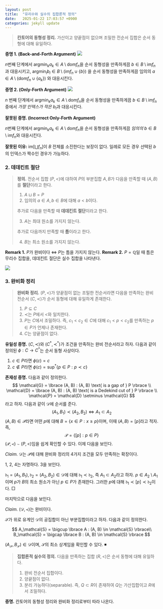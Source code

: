 ```yaml
---
layout: post
title:  "유리수와 실수의 집합론적 정의"
date:   2025-01-22 17:03:57 +0900
categories: jekyll update
---
```


> **칸토어의 동형성 정리.** 가산이고 양끝점이 없으며 조밀한 전순서 집합은 순서 동형에 대해 유일하다.

**증명 1. (Back-and-Forth Argument)**
![](https://velog.velcdn.com/images/dimenerno/post/888ce5aa-5181-425a-98ca-91db8396e86a/image.png)

$n$번째 단계에서 $\mathrm{argmin}_k a_k \in A \setminus \mathrm{dom} f_n$을 순서 동형성을 만족하게끔 $b \in B  \setminus \mathrm{im} f_n$과 대응시키고, $\mathrm{argmin}_{l}b_l \in B \setminus (\mathrm{im} f_n \cup \lbrace  b \rbrace)$
을 순서 동형성을 만족하게끔 임의의 
$a \in A \setminus (\mathrm{dom}f_n \cup \lbrace a_k\rbrace)$
와 대응시킨다.

**증명 2. (Only-Forth Argument)**
![](https://velog.velcdn.com/images/dimenerno/post/1ecaf995-ba92-4708-8d0b-fb81f7c2aad1/image.png)

$n$ 번째 단계에서 $\mathrm{argmin}_k a_k \in A \setminus \mathrm{dom} f_n$을 순서 동형성을 만족하게끔 $b \in B \setminus  \mathrm{im}f_n$ 중에서 *가장 인덱스가 작은* $b_l$과 대응시킨다.

**잘못된 증명. (Incorrect Only-Forth Argument)**

$n$번째 단계에서 $\mathrm{argmin}_k a_k \in A \setminus \mathrm{dom} f_n$을 순서 동형성을 만족하게끔 *임의의* $b \in B \setminus  \mathrm{im}f_n$와 대응시킨다.

**잘못된 이유:** $\mathrm{im} \left[ \bigcup f_n \right]$이 $B$ 전체를 소진한다는 보장이 없다. 일례로 모든 경우 선택된 $b$의 인덱스가 짝수인 경우가 가능하다.

### 2. 데데킨트 절단

> **정의.** 전순서 집합 $(P, <)$에 대하여 $P$의 부분집합 $A, B$가 다음을 만족할 때 $(A, B)$를 **절단**이라고 한다.
>
> 1. $A \sqcup B = P$
> 2. 임의의 $a \in A, b \in B$에 대해 $a < b$이다.
>
> 추가로 다음을 만족할 때 **데데킨트 절단**이라고 한다.
>
> 3. $A$는 최대 원소를 가지지 않는다.
>
> 추가로 다음까지 만족할 때 **틈**이라고 한다.
>
> 4. $B$는 최소 원소를 가지지 않는다.

**Remark 1.** $P$가 완비이다 ⇔ $P$는 틈을 가지지 않는다.
**Remark 2.** $P = \mathbb{Q}$일 때 틈은 무리수 집합을, 데데킨트 절단은 실수 집합을 나타낸다.

![](https://velog.velcdn.com/images/dimenerno/post/9620e89e-2363-4d11-865a-7ecb11ea26d9/image.png)

### 3. 완비화 정리

> **완비화 정리.** $(P, <)$가 양끝점이 없는 조밀한 전순서라면 다음을 만족하는 완비 전순서 $(C, \prec)$가 순서 동형에 대해 유일하게 존재한다.
>
> 1. $P \subseteq C$
> 2. $\prec$는 $P$에서 $<$와 일치한다.
> 3. $P$는 $C$에서 조밀하다. 즉, $c_1 < c_2 \in C$에 대해 $c_1 < p < c_2$를 만족하는 $p \in P$가 언제나 존재한다.
> 4. $C$는 양끝점이 없다.

**유일성 증명.**
$(C, \prec)$와 $(C^\ast, \prec^\ast)$가 조건을 만족하는 완비 전순서라고 하자. 다음과 같이 정의된 $\phi: C → C^\ast$는 순서 동형 사상이다.

1. $c \in P$라면 $\phi(c)=c$
2. $c \notin P$라면 $\phi(c) = \sup^\ast  \lbrace  p \in P : p \prec c \rbrace$

**존재성 증명.**
다음과 같이 정의한다.
$$
\mathcal{G} = \lbrace  (A, B) : (A, B) \text{ is a gap of } P \rbrace \\
\mathcal{D} = \lbrace  (A, B) : (A, B) \text{ is a Dedekind cut of } P \rbrace \\
\mathcal{P} = \mathcal{D} \setminus \mathcal{G}
$$
라고 하자. 다음과 같이 $\mathcal{D}$에 순서를 준다.
$$
(A_1, B_1) \prec (A_2, B_2) \iff A_1 \subset A_2
$$
$(A, B) \in \mathcal{P}$라면 어떤 $p$에 대해 $B = \lbrace  x \in P : x \geq p  \rbrace$이며, 이때 $(A, B) = [p]$라고 적자. 즉,
$$
\mathcal{P} = \lbrace  [p] : p \in P \rbrace
$$
$(\mathcal{P}, \prec) \sim (P, <)$임을 쉽게 확인할 수 있다. 이제 다음을 보인다.

*Claim.* $\mathcal{D}$는 $\mathcal{P}$에 대해 완비화 정리의 4가지 조건을 모두 만족하는 확장이다.

1, 2, 4는 자명하다. 3을 보인다.

$\mathfrak{d}_1 = (A_1, B_1), \mathfrak{d}_2 = (A_2, B_2) \in \mathcal{D}$에 대해 $\mathfrak{d_1} \prec \mathfrak{d}_2$, 즉 $A_1 \subset A_2$라고 하자. $p \in A_2 \setminus A_1$이며 $p$가 $B$의 최소 원소가 아닌 $p \in P$가 존재한다. 그러한 $p$에 대해 $\mathfrak{d}_1 \prec [p] \prec \mathfrak{d}_2$이다. □

마지막으로 다음을 보인다.

*Claim.* $(\mathcal{D}, \prec)$는 완비이다.

$\mathcal{S}$가 위로 유계인 $\mathcal{D}$의 공집합이 아닌 부분집합이라고 하자. 다음과 같이 정의한다.

$$
A_\mathcal{S} = \bigcup \lbrace  A : (A, B) \in \mathcal{S} \rbrace\\
B_\mathcal{S} = \bigcap \lbrace  B : (A, B) \in \mathcal{S} \rbrace
$$

$(A_\mathcal{S}, B_\mathcal{S}) \in \mathcal{D}$이며, $\mathcal{S}$의 최소 상계임을 확인할 수 있다. ◾

> **집합론적 실수의 정의.** 다음을 만족하는 집합 $(R, <)$은 순서 동형에 대해 유일하다.
>
> 1. 완비 전순서 집합이다.
> 2. 양끝점이 없다.
> 3. 분리 가능하다(separable). 즉, $Q \subset R$이 존재하여 $Q$는 가산집합이고 $R$에서 조밀하다.

**증명.** 칸토어의 동형성 정리와 완비화 정리로부터 따라 나온다.